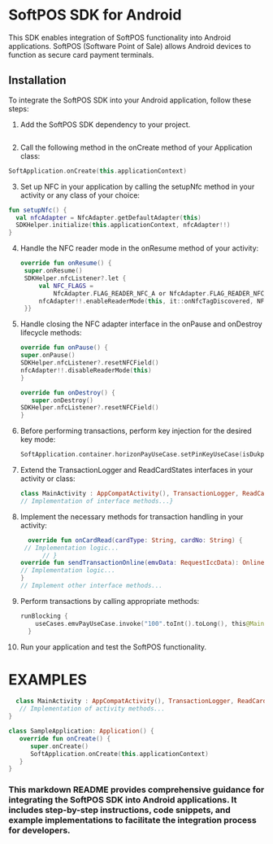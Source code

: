 # SoftPOS SDK for Android

This SDK enables integration of SoftPOS functionality into Android applications. SoftPOS (Software Point of Sale) allows Android devices to function as secure card payment terminals.

## Installation

To integrate the SoftPOS SDK into your Android application, follow these steps:

1. Add the SoftPOS SDK dependency to your project.

   ```gradle
2. Call the following method in the onCreate method of your Application class:
  ```kotlin
  SoftApplication.onCreate(this.applicationContext)
  ```
3. Set up NFC in your application by calling the setupNfc method in your activity or any class of your choice:
  ```kotlin
fun setupNfc() {
    val nfcAdapter = NfcAdapter.getDefaultAdapter(this)
    SDKHelper.initialize(this.applicationContext, nfcAdapter!!)
}
```
4. Handle the NFC reader mode in the onResume method of your activity:
   ```kotlin
   override fun onResume() {
    super.onResume()
    SDKHelper.nfcListener?.let {
        val NFC_FLAGS =
            NfcAdapter.FLAG_READER_NFC_A or NfcAdapter.FLAG_READER_NFC_B or NfcAdapter.FLAG_READER_SKIP_NDEF_CHECK or NfcAdapter.FLAG_READER_NO_PLATFORM_SOUNDS
        nfcAdapter!!.enableReaderMode(this, it::onNfcTagDiscovered, NFC_FLAGS, null)
    }}
    ```
5. Handle closing the NFC adapter interface in the onPause and onDestroy lifecycle methods:
    ```kotlin
   override fun onPause() {
    super.onPause()
    SDKHelper.nfcListener?.resetNFCField()
    nfcAdapter!!.disableReaderMode(this)
    }

    override fun onDestroy() {
       super.onDestroy()
    SDKHelper.nfcListener?.resetNFCField()
   }
   ```
6. Before performing transactions, perform key injection for the desired key mode:
    ```kotlin
   SoftApplication.container.horizonPayUseCase.setPinKeyUseCase(isDukpt = false, key = "0000000000000000000000", ksn = "")
   ```
7. Extend the TransactionLogger and ReadCardStates interfaces in your activity or class:
    ```kotlin
   class MainActivity : AppCompatActivity(), TransactionLogger, ReadCardStates {
    // Implementation of interface methods...}
   ```
8. Implement the necessary methods for transaction handling in your activity:
   ```kotlin
     override fun onCardRead(cardType: String, cardNo: String) {
    // Implementation logic...
         // }
   override fun sendTransactionOnline(emvData: RequestIccData): OnlineRespEntity {
   // Implementation logic...
   }
   // Implement other interface methods...
   ```
9. Perform transactions by calling appropriate methods:
   ```kotlin
   runBlocking {
       useCases.emvPayUseCase.invoke("100".toInt().toLong(), this@MainActivity, this@MainActivity)
     }
   ```
10. Run your application and test the SoftPOS functionality.

# EXAMPLES
```kotlin
  class MainActivity : AppCompatActivity(), TransactionLogger, ReadCardStates {
   // Implementation of activity methods...
}

class SampleApplication: Application() {
   override fun onCreate() {
      super.onCreate()
      SoftApplication.onCreate(this.applicationContext)
   }
}

```

### This markdown README provides comprehensive guidance for integrating the SoftPOS SDK into Android applications. It includes step-by-step instructions, code snippets, and example implementations to facilitate the integration process for developers.
